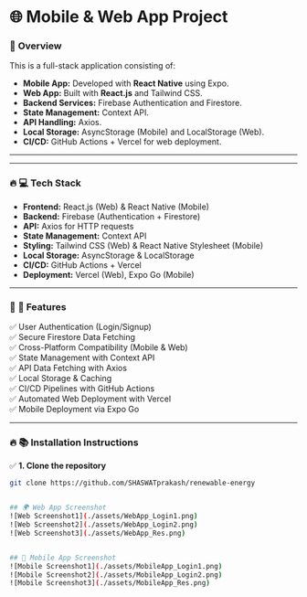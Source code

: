 # 🌐 Mobile & Web App Project

### 🚀 **Overview**
This is a full-stack application consisting of:
- **Mobile App:** Developed with **React Native** using Expo.
- **Web App:** Built with **React.js** and Tailwind CSS.
- **Backend Services:** Firebase Authentication and Firestore.
- **State Management:** Context API.
- **API Handling:** Axios.
- **Local Storage:** AsyncStorage (Mobile) and LocalStorage (Web).
- **CI/CD:** GitHub Actions + Vercel for web deployment.

---


---

### 🔥 **💻 Tech Stack**
- **Frontend:** React.js (Web) & React Native (Mobile)
- **Backend:** Firebase (Authentication + Firestore)
- **API:** Axios for HTTP requests
- **State Management:** Context API
- **Styling:** Tailwind CSS (Web) & React Native Stylesheet (Mobile)
- **Local Storage:** AsyncStorage & LocalStorage
- **CI/CD:** GitHub Actions + Vercel
- **Deployment:** Vercel (Web), Expo Go (Mobile)

---

### 🚀 **🌟 Features**
✅ User Authentication (Login/Signup)  
✅ Secure Firestore Data Fetching  
✅ Cross-Platform Compatibility (Mobile & Web)  
✅ State Management with Context API  
✅ API Data Fetching with Axios  
✅ Local Storage & Caching  
✅ CI/CD Pipelines with GitHub Actions  
✅ Automated Web Deployment with Vercel  
✅ Mobile Deployment via Expo Go  

---

### 🔥 **📚 Installation Instructions**

✅ **1. Clone the repository**
```bash
git clone https://github.com/SHASWATprakash/renewable-energy


## 🌍 Web App Screenshot
![Web Screenshot1](./assets/WebApp_Login1.png)
![Web Screenshot2](./assets/WebApp_Login2.png)
![Web Screenshot3](./assets/WebApp_Res.png)


## 📱 Mobile App Screenshot
![Mobile Screenshot1](./assets/MobileApp_Login1.png)
![Mobile Screenshot2](./assets/MobileApp_Login2.png)
![Mobile Screenshot3](./assets/MobileApp_Res.png)



